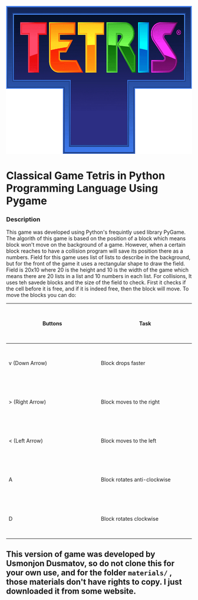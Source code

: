 <img src="materials/pngwing.com.png" height="400"><br>
# Classical Game Tetris in Python Programming Language Using Pygame
### Description
This game was developed using Python's frequintly used library PyGame. The algorith of this game is based on the position of a block which means block won't move on the background of a game. However, when a certain block reaches to have a collision program will save its position there as a numbers. Field for this game uses list of lists to describe in the background, but for the front of the game it uses a rectangular shape to draw the field. Field is 20x10 where 20 is the height and 10 is the width of the game which means there are 20 lists in a list and 10 numbers in each list. For collisions, It uses teh savede blocks and the  size of the field to check. First it checks if the cell before it is free, and if it is indeed free, then the block will move. To move the blocks you can do:
<table>
    <thead>
        <tr>
            <th width="300px" height="100px">Buttons</th>
            <th width="300px" height="100px">Task</th>
        </tr>
    </thead>
    <tr>
        <td width="300px" height="100px">v (Down Arrow)</td>
        <td width="300px" height="100px">Block drops faster</td>
    </tr>
    <tr>
        <td width="300px" height="100px">> (Right Arrow)</td>
        <td width="300px" height="100px">Block moves to the right</td>
    </tr>
    <tr>
        <td width="300px" height="100px">< (Left Arrow)</td>
        <td width="300px" height="100px">Block moves to the left</td>
    </tr>
    <tr>
        <td width="300px" height="100px">A</td>
        <td width="300px" height="100px">Block rotates anti-clockwise</td>
    </tr>
    <tr>
        <td width="300px" height="100px">D</td>
        <td width="300px" height="100px">Block rotates clockwise</td>
    </tr>
</table>
<h2>This version of game was developed by Usmonjon Dusmatov, so do not clone this for your own use, and for the folder <code>materials/</code> , those materials don't have rights to copy. I just downloaded it from some website.</h2>